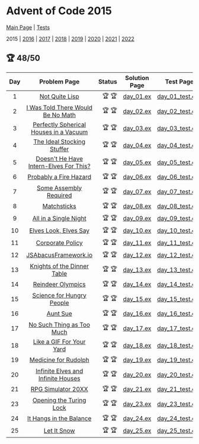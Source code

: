 # Advent of Code 2015

[Main Page](https://adventofcode.com/2015) | [Tests](/test/2015)

2015 | [2016](/lib/2016) | [2017](/lib/2017) | [2018](/lib/2018) | [2019](/lib/2019) | [2020](/lib/2020) | [2021](/lib/2021) | [2022](/lib/2022)


## :trophy: 48/50

| Day | Problem Page | Status | Solution Page | Test Page |
| :---: | :------: | ---: | :---: | :---: |
| 1 | [Not Quite Lisp](https://adventofcode.com/2015/day/1) | :trophy: :trophy: | [day_01.ex](/lib/2015/day_01.ex) | [day_01_test.exs](/test/2015/day_01_test.exs) |
| 2 | [I Was Told There Would Be No Math](https://adventofcode.com/2015/day/2) | :trophy: :trophy: | [day_02.ex](/lib/2015/day_02.ex) | [day_02_test.exs](/test/2015/day_02_test.exs) |
| 3 | [Perfectly Spherical Houses in a Vacuum](https://adventofcode.com/2015/day/3) | :trophy: :trophy: | [day_03.ex](/lib/2015/day_03.ex) | [day_03_test.exs](/test/2015/day_03_test.exs) |
| 4 | [The Ideal Stocking Stuffer](https://adventofcode.com/2015/day/4) | :trophy: :trophy: | [day_04.ex](/lib/2015/day_04.ex) | [day_04_test.exs](/test/2015/day_04_test.exs) |
| 5 | [Doesn't He Have Intern-Elves For This?](https://adventofcode.com/2015/day/5) | :trophy: :trophy: | [day_05.ex](/lib/2015/day_05.ex) | [day_05_test.exs](/test/2015/day_05_test.exs) |
| 6 | [Probably a Fire Hazard](https://adventofcode.com/2015/day/6) | :trophy: :trophy: | [day_06.ex](/lib/2015/day_06.ex) | [day_06_test.exs](/test/2015/day_06_test.exs) |
| 7 | [Some Assembly Required](https://adventofcode.com/2015/day/7) | :trophy: :trophy: | [day_07.ex](/lib/2015/day_07.ex) | [day_07_test.exs](/test/2015/day_07_test.exs) |
| 8 | [Matchsticks](https://adventofcode.com/2015/day/8) | :trophy: :trophy: | [day_08.ex](/lib/2015/day_08.ex) | [day_08_test.exs](/test/2015/day_08_test.exs) |
| 9 | [All in a Single Night](https://adventofcode.com/2015/day/9) | :trophy: :trophy: | [day_09.ex](/lib/2015/day_09.ex) | [day_09_test.exs](/test/2015/day_09_test.exs) |
| 10 | [Elves Look, Elves Say](https://adventofcode.com/2015/day/10) | :trophy: :trophy: | [day_10.ex](/lib/2015/day_10.ex) | [day_10_test.exs](/test/2015/day_10_test.exs) |
| 11 | [Corporate Policy](https://adventofcode.com/2015/day/11) | :trophy: :trophy: | [day_11.ex](/lib/2015/day_11.ex) | [day_11_test.exs](/test/2015/day_11_test.exs) |
| 12 | [JSAbacusFramework.io](https://adventofcode.com/2015/day/12) | :trophy: :trophy: | [day_12.ex](/lib/2015/day_12.ex) | [day_12_test.exs](/test/2015/day_12_test.exs) |
| 13 | [Knights of the Dinner Table](https://adventofcode.com/2015/day/13) | :trophy: :trophy: | [day_13.ex](/lib/2015/day_13.ex) | [day_13_test.exs](/test/2015/day_13_test.exs) |
| 14 | [Reindeer Olympics](https://adventofcode.com/2015/day/14) | :trophy: :trophy: | [day_14.ex](/lib/2015/day_14.ex) | [day_14_test.exs](/test/2015/day_14_test.exs) |
| 15 | [Science for Hungry People](https://adventofcode.com/2015/day/15) | :trophy: :trophy: | [day_15.ex](/lib/2015/day_15.ex) | [day_15_test.exs](/test/2015/day_15_test.exs) |
| 16 | [Aunt Sue](https://adventofcode.com/2015/day/16) | :trophy: :trophy: | [day_16.ex](/lib/2015/day_16.ex) | [day_16_test.exs](/test/2015/day_16_test.exs) |
| 17 | [No Such Thing as Too Much](https://adventofcode.com/2015/day/17) | :trophy: :trophy: | [day_17.ex](/lib/2015/day_17.ex) | [day_17_test.exs](/test/2015/day_17_test.exs) |
| 18 | [Like a GIF For Your Yard](https://adventofcode.com/2015/day/18) | :trophy: :trophy: | [day_18.ex](/lib/2015/day_18.ex) | [day_18_test.exs](/test/2015/day_18_test.exs) |
| 19 | [Medicine for Rudolph](https://adventofcode.com/2015/day/19) | :trophy: :trophy: | [day_19.ex](/lib/2015/day_19.ex) | [day_19_test.exs](/test/2015/day_19_test.exs) |
| 20 | [Infinite Elves and Infinite Houses](https://adventofcode.com/2015/day/20) | :trophy: :trophy: | [day_20.ex](/lib/2015/day_20.ex) | [day_20_test.exs](/test/2015/day_20_test.exs) |
| 21 | [RPG Simulator 20XX](https://adventofcode.com/2015/day/21) | :trophy: :trophy: | [day_21.ex](/lib/2015/day_21.ex) | [day_21_test.exs](/test/2015/day_21_test.exs) |
| 23 | [Opening the Turing Lock](https://adventofcode.com/2015/day/23) | :trophy: :trophy: | [day_23.ex](/lib/2015/day_23.ex) | [day_23_test.exs](/test/2015/day_23_test.exs) |
| 24 | [It Hangs in the Balance](https://adventofcode.com/2015/day/24) | :trophy: :trophy: | [day_24.ex](/lib/2015/day_24.ex) | [day_24_test.exs](/test/2015/day_24_test.exs) |
| 25 | [Let It Snow](https://adventofcode.com/2015/day/25) | :trophy: :trophy: | [day_25.ex](/lib/2015/day_25.ex) | [day_25_test.exs](/test/2015/day_25_test.exs) |

